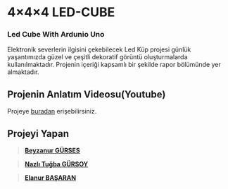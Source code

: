 # 4×4×4 LED-CUBE
### Led Cube With Ardunio Uno
Elektronik severlerin ilgisini çekebilecek Led Küp projesi günlük yaşantımızda güzel ve çeşitli dekoratif görüntü oluşturmalarda kullanılmaktadır.
Projenin içeriği kapsamlı bir şekilde rapor bölümünde yer almaktadır.

## Projenin Anlatım Videosu(Youtube)
Projeye [buradan](https://www.youtube.com/watch?v=xSYJ9BTcr1M) erişebilirsiniz.

## Projeyi Yapan
>**[Beyzanur GÜRSES](https://github.com/BEYZANURGURSES1036)**

>**[Nazlı Tuğba GÜRSOY](https://github.com/nzligursoy)**

>**[Elanur BAŞARAN](https://github.com/Elanur7)**

